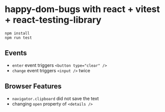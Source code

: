 # happy-dom-bugs with react + vitest + react-testing-library

```shell
npm install
npm run test
```

## Events

- `enter` event triggers `<button type="clear" />`
- `change` event triggers `<input />` twice

## Browser Features

- `navigator.clipboard` did not save the text
- changing `open` property of `<details />`
